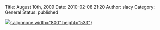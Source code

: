 Title: August 10th, 2009
Date: 2010-02-08 21:20
Author: slacy
Category: General
Status: published

[![](http://kleinlacy.com/gallery/d/189408-2/IMG_6335.JPG){.alignnone
width="800"
height="533"}](http://kleinlacy.com/gallery/v/2009/August/2009-08-10/IMG_6335.JPG.html)
